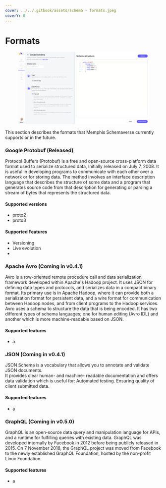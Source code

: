 ```yaml
---
cover: ../../.gitbook/assets/schema - formats.jpeg
coverY: 0
---
```


# Formats

<figure><img src="../../.gitbook/assets/Screen Shot 2022-11-08 at 22.10.44.png" alt=""><figcaption></figcaption></figure>

This section describes the formats that Memphis Schemaverse currently supports or in the future.

### Google Protobuf (Released)

Protocol Buffers (Protobuf) is a free and open-source cross-platform data format used to serialize structured data, Initially released on July 7, 2008. It is useful in developing programs to communicate with each other over a network or for storing data. The method involves an interface description language that describes the structure of some data and a program that generates source code from that description for generating or parsing a stream of bytes that represents the structured data.

#### Supported versions

* proto2
* proto3

#### Supported Features

* Versioning
* Live evolution
*

### Apache Avro (Coming in v0.4.1)

Avro is a row-oriented remote procedure call and data serialization framework developed within Apache's Hadoop project. It uses JSON for defining data types and protocols, and serializes data in a compact binary format. Its primary use is in Apache Hadoop, where it can provide both a serialization format for persistent data, and a wire format for communication between Hadoop nodes, and from client programs to the Hadoop services. Avro uses a schema to structure the data that is being encoded. It has two different types of schema languages; one for human editing (Avro IDL) and another which is more machine-readable based on JSON.

#### Supported features

* a

### JSON (Coming in v0.4.1)

JSON Schema is a vocabulary that allows you to annotate and validate JSON documents.\
It provides clear human- and machine- readable documentation and offers data validation which is useful for: Automated testing. Ensuring quality of client submitted data.

#### Supported features

* a

### GraphQL (Coming in v0.5.0)

GraphQL is an open-source data query and manipulation language for APIs, and a runtime for fulfilling queries with existing data. GraphQL was developed internally by Facebook in 2012 before being publicly released in 2015. On 7 November 2018, the GraphQL project was moved from Facebook to the newly established GraphQL Foundation, hosted by the non-profit Linux Foundation.

#### Supported features

* a


